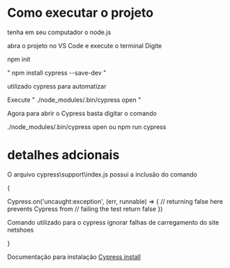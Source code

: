 
# Como executar o projeto

tenha em seu computador o node.js




 



abra o projeto no VS Code e execute o terminal
Digite

npm init 

" npm install cypress --save-dev "
 
utilizado cypress para automatizar

Execute " ./node_modules/.bin/cypress open "
 
 
Agora para abrir o Cypress basta digitar o comando

./node_modules/.bin/cypress open ou npm run cypress

# detalhes adcionais


 O arquivo cypress\support\index.js possui a inclusão do comando 
 
 {
 
 
Cypress.on('uncaught:exception', (err, runnable) => {
// returning false here prevents Cypress from
// failing the test
return false
})

Comando utilizado para o cypress ignorar falhas de carregamento do site netshoes
 
 }


Documentação para instalação <a href="https://docs.cypress.io/guides/getting-started/installing-cypress#npm-install"> Cypress install </a>
